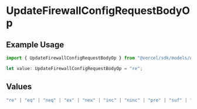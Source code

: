 # UpdateFirewallConfigRequestBodyOp

## Example Usage

```typescript
import { UpdateFirewallConfigRequestBodyOp } from "@vercel/sdk/models/operations/updatefirewallconfig.js";

let value: UpdateFirewallConfigRequestBodyOp = "re";
```

## Values

```typescript
"re" | "eq" | "neq" | "ex" | "nex" | "inc" | "ninc" | "pre" | "suf" | "sub" | "gt" | "gte" | "lt" | "lte"
```